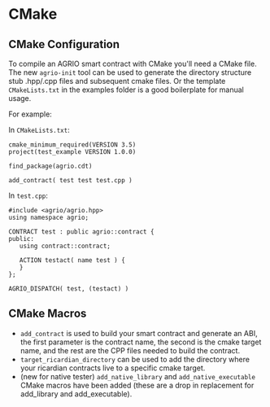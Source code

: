# CMake

## CMake Configuration
To compile an AGRIO smart contract with CMake you'll need a CMake file. The new `agrio-init` tool can be used to generate the directory structure stub .hpp/.cpp files and subsequent cmake files. Or the template `CMakeLists.txt` in the examples folder is a good boilerplate for manual usage.

For example:

In `CMakeLists.txt`:
```
cmake_minimum_required(VERSION 3.5)
project(test_example VERSION 1.0.0)

find_package(agrio.cdt)

add_contract( test test test.cpp )
```


In `test.cpp`:

```
#include <agrio/agrio.hpp>
using namespace agrio;

CONTRACT test : public agrio::contract {
public:
   using contract::contract;

   ACTION testact( name test ) {
   }
};

AGRIO_DISPATCH( test, (testact) )
```

## CMake Macros
- `add_contract` is used to build your smart contract and generate an ABI, the first parameter is the contract name, the second is the cmake target name, and the rest are the CPP files needed to build the contract.
- `target_ricardian_directory` can be used to add the directory where your ricardian contracts live to a specific cmake target.
- (new for native tester) `add_native_library` and `add_native_executable` CMake macros have been added (these are a drop in replacement for add_library and add_executable).
